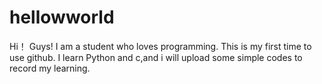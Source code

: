 # hellowworld
Hi！ Guys!
I am a student who loves programming.
This is my first time to use github.
I learn Python and c,and i will upload some simple codes to record my learning.
